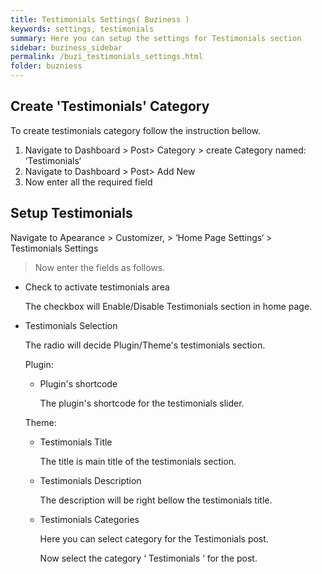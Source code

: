 ```yaml
---
title: Testimonials Settings( Buziness )
keywords: settings, testimonials
summary: Here you can setup the settings for Testimonials section
sidebar: buziness_sidebar
permalink: /buzi_testimonials_settings.html
folder: buzniess
---
```


## Create 'Testimonials' Category
To create testimonials category follow the instruction bellow.

1. Navigate to Dashboard > Post> Category > create Category named: ‘Testimonials‘
1. Navigate to Dashboard > Post> Add New
1. Now enter all the required field


## Setup Testimonials
Navigate to Apearance > Customizer, > ‘Home Page Settings‘ >  Testimonials Settings

> Now enter the fields as follows. 


* Check to activate testimonials area

    The checkbox will Enable/Disable Testimonials section in home page.

* Testimonials Selection

    The radio will decide Plugin/Theme's testimonials section.

    Plugin: 
    
    * Plugin's shortcode
    
        The plugin's shortcode for the testimonials slider.    
    
    Theme:
    
    * Testimonials Title
    
        The title is main title of the testimonials section.
    
    * Testimonials Description
    
        The description will be right bellow the testimonials title.
    
    * Testimonials Categories
    
        Here you can select category for the Testimonials post.
        
        Now select the category ‘ Testimonials ‘ for the post.